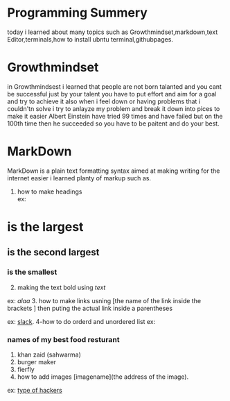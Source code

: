 # Programming Summery 
today i learned about many topics such as Growthmindset,markdown,text Editor,terminals,how to install ubntu terminal,githubpages.
# Growthmindset
in Growthmindsest i learned that people are not born talanted and you cant be successful just by your talent you have to put effort 
and aim for a goal  and try to achieve it also when i feel down or having problems that i couldn'tn solve i try to anlayze my problem
and break it down into pices to  make it easier Albert Einstein have tried 99 times and have failed but on the 100th time then
he succeeded  so you have to be paitent and do your best.
# MarkDown
MarkDown is a plain text formatting syntax aimed at making writing for the internet easier i learned planty of markup such as.
1. how to make headings  
ex:
# is the largest
## is the second largest
### is the smallest
2. making the text bold using *text*

ex:
*alaa*
3. how to make links usning [the name of the link inside the brackets ] then puting the actual link inside a parentheses

ex:
[slack](https://slack.com/intl/en-jo/downloads/instructions/windows).
4-how to do orderd and unordered list
ex:
### names of my best food resturant 
1. khan zaid (sahwarma)
2. burger maker
3. fierfly
5. how to add images [imagename](the address of the image).

ex:
[ type of hackers](https://image.shutterstock.com/image-vector/three-white-black-grey-hats-600w-618714785.jpg)
